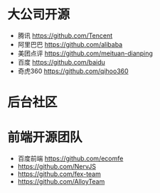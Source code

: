 # 大公司开源

- 腾讯 <https://github.com/Tencent>
- 阿里巴巴 <https://github.com/alibaba>
- 美团点评 <https://github.com/meituan-dianping>
- 百度 <https://github.com/baidu>
- 奇虎360 <https://github.com/qihoo360>

# 后台社区

# 前端开源团队

- 百度前端 <https://github.com/ecomfe>
- https://github.com/NervJS
- https://github.com/fex-team
- https://github.com/AlloyTeam
